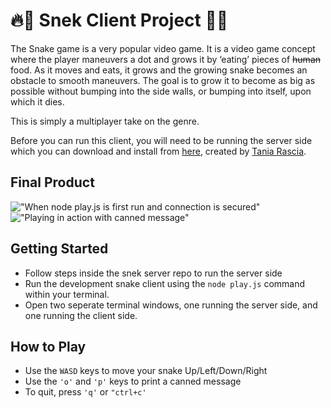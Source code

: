 # 🔥🐍 Snek Client Project 🐍🔥

The Snake game is a very popular video game. It is a video game concept where the player maneuvers a dot and grows it by ‘eating’ pieces of ~~human~~ food. As it moves and eats, it grows and the growing snake becomes an obstacle to smooth maneuvers. The goal is to grow it to become as big as possible without bumping into the side walls, or bumping into itself, upon which it dies.

This is simply a multiplayer take on the genre.

Before you can run this client, you will need to be running the server side which you can download and install from [here](https://github.com/taniarascia/snek), created by [Tania Rascia](https://github.com/taniarascia). 

## Final Product

!["When node play.js is first run and connection is secured"]()
!["Playing in action with canned message"]()


## Getting Started

- Follow steps inside the snek server repo to run the server side
- Run the development snake client using the `node play.js` command within your terminal.
- Open two seperate terminal windows, one running the server side, and one running the client side.

## How to Play

- Use the `WASD` keys to move your snake Up/Left/Down/Right
- Use the `'o'` and `'p'` keys to print a canned message
- To quit, press `'q'` or `"ctrl+c'`